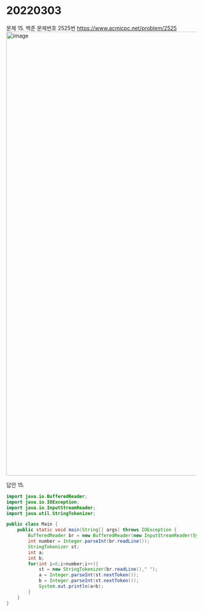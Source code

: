 20220303
========
문제 15. 백준 문제번호 2525번 https://www.acmicpc.net/problem/2525
<br/>
<img width="1171" alt="image" src="https://user-images.githubusercontent.com/65878311/156588733-b85e2ead-da93-4967-9e39-1b156f3b31ce.png">

답안 15.
~~~java
import java.io.BufferedReader;
import java.io.IOException;
import java.io.InputStreamReader;
import java.util.StringTokenizer;

public class Main {
    public static void main(String[] args) throws IOException {
        BufferedReader br = new BufferedReader(new InputStreamReader(System.in));
        int number = Integer.parseInt(br.readLine());
        StringTokenizer st;
        int a;
        int b;
        for(int i=0;i<number;i++){
            st = new StringTokenizer(br.readLine()," ");
            a = Integer.parseInt(st.nextToken());
            b = Integer.parseInt(st.nextToken());
            System.out.println(a+b);
        }
    }
}
~~~
